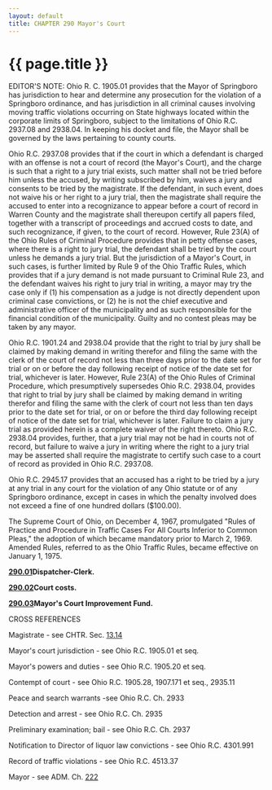 ```yaml
---
layout: default 
title: CHAPTER 290 Mayor's Court
---
```


{{ page.title }}
================

EDITOR'S NOTE: Ohio R. C. 1905.01 provides that the Mayor of Springboro
has jurisdiction to hear and determine any prosecution for the violation
of a Springboro ordinance, and has jurisdiction in all criminal causes
involving moving traffic violations occurring on State highways located
within the corporate limits of Springboro, subject to the limitations of
Ohio R.C. 2937.08 and 2938.04. In keeping his docket and file, the Mayor
shall be governed by the laws pertaining to county courts.

Ohio R.C. 2937.08 provides that if the court in which a defendant is
charged with an offense is not a court of record (the Mayor's Court),
and the charge is such that a right to a jury trial exists, such matter
shall not be tried before him unless the accused, by writing subscribed
by him, waives a jury and consents to be tried by the magistrate. If the
defendant, in such event, does not waive his or her right to a jury
trial, then the magistrate shall require the accused to enter into a
recognizance to appear before a court of record in Warren County and the
magistrate shall thereupon certify all papers filed, together with a
transcript of proceedings and accrued costs to date, and such
recognizance, if given, to the court of record. However, Rule 23(A) of
the Ohio Rules of Criminal Procedure provides that in petty offense
cases, where there is a right to jury trial, the defendant shall be
tried by the court unless he demands a jury trial. But the jurisdiction
of a Mayor's Court, in such cases, is further limited by Rule 9 of the
Ohio Traffic Rules, which provides that if a jury demand is not made
pursuant to Criminal Rule 23, and the defendant waives his right to jury
trial in writing, a mayor may try the case only if (1) his compensation
as a judge is not directly dependent upon criminal case convictions, or
(2) he is not the chief executive and administrative officer of the
municipality and as such responsible for the financial condition of the
municipality. Guilty and no contest pleas may be taken by any mayor.

Ohio R.C. 1901.24 and 2938.04 provide that the right to trial by jury
shall be claimed by making demand in writing therefor and filing the
same with the clerk of the court of record not less than three days
prior to the date set for trial or on or before the day following
receipt of notice of the date set for trial, whichever is later.
However, Rule 23(A) of the Ohio Rules of Criminal Procedure, which
presumptively supersedes Ohio R.C. 2938.04, provides that right to trial
by jury shall be claimed by making demand in writing therefor and filing
the same with the clerk of court not less than ten days prior to the
date set for trial, or on or before the third day following receipt of
notice of the date set for trial, whichever is later. Failure to claim a
jury trial as provided herein is a complete waiver of the right thereto.
Ohio R.C. 2938.04 provides, further, that a jury trial may not be had in
courts not of record, but failure to waive a jury in writing where the
right to a jury trial may be asserted shall require the magistrate to
certify such case to a court of record as provided in Ohio R.C. 2937.08.

Ohio R.C. 2945.17 provides that an accused has a right to be tried by a
jury at any trial in any court for the violation of any Ohio statute or
of any Springboro ordinance, except in cases in which the penalty
involved does not exceed a fine of one hundred dollars (\$100.00).

The Supreme Court of Ohio, on December 4, 1967, promulgated "Rules of
Practice and Procedure in Traffic Cases For All Courts Inferior to
Common Pleas," the adoption of which became mandatory prior to March 2,
1969. Amended Rules, referred to as the Ohio Traffic Rules, became
effective on January 1, 1975.

[**290.01**](1b01adbe.html)**Dispatcher-Clerk.**

[**290.02**](1b05687c.html)**Court costs.**

[**290.03**](1b0d205e.html)**Mayor's Court Improvement Fund.**

CROSS REFERENCES

Magistrate - see CHTR. Sec. [13.14](14eb4ffb.html)

Mayor's court jurisdiction - see Ohio R.C. 1905.01 et seq.

Mayor's powers and duties - see Ohio R.C. 1905.20 et seq.

Contempt of court - see Ohio R.C. 1905.28, 1907.171 et seq., 2935.11

Peace and search warrants -see Ohio R.C. Ch. 2933

Detection and arrest - see Ohio R.C. Ch. 2935

Preliminary examination; bail - see Ohio R.C. Ch. 2937

Notification to Director of liquor law convictions - see Ohio R.C.
4301.991

Record of traffic violations - see Ohio R.C. 4513.37

Mayor - see ADM. Ch. [222](16b9e54b.html)
